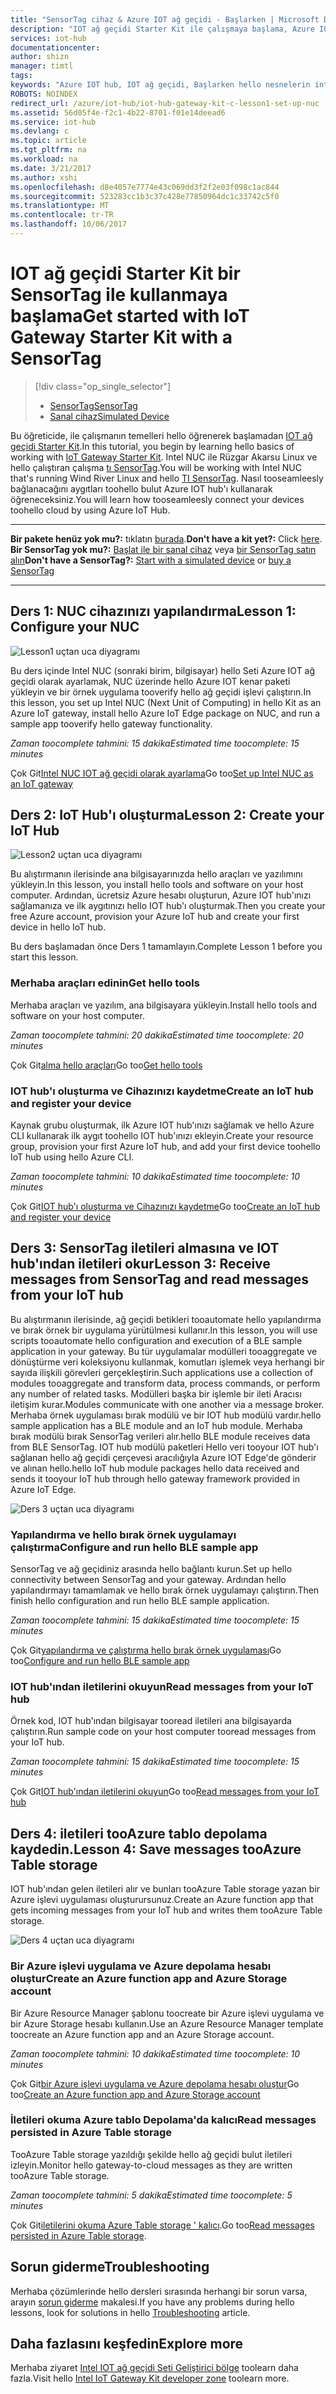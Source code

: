 ```yaml
---
title: "SensorTag cihaz & Azure IOT ağ geçidi - Başlarken | Microsoft Docs"
description: "IOT ağ geçidi Starter Kit ile çalışmaya başlama, Azure IOT hub'ınızı oluşturması ve SensorTag ve ağ geçidi toohello IOT hub Bağlan"
services: iot-hub
documentationcenter: 
author: shizn
manager: timtl
tags: 
keywords: "Azure IOT hub, IOT ağ geçidi, Başlarken hello nesnelerin interneti, IOT Araç Seti"
ROBOTS: NOINDEX
redirect_url: /azure/iot-hub/iot-hub-gateway-kit-c-lesson1-set-up-nuc
ms.assetid: 56d05f4e-f2c1-4b22-8701-f01e14deead6
ms.service: iot-hub
ms.devlang: c
ms.topic: article
ms.tgt_pltfrm: na
ms.workload: na
ms.date: 3/21/2017
ms.author: xshi
ms.openlocfilehash: d8e4057e7774e43c069dd3f2f2e03f098c1ac844
ms.sourcegitcommit: 523283cc1b3c37c428e77850964dc1c33742c5f0
ms.translationtype: MT
ms.contentlocale: tr-TR
ms.lasthandoff: 10/06/2017
---
```

# <a name="get-started-with-iot-gateway-starter-kit-with-a-sensortag"></a><span data-ttu-id="14fd8-104">IOT ağ geçidi Starter Kit bir SensorTag ile kullanmaya başlama</span><span class="sxs-lookup"><span data-stu-id="14fd8-104">Get started with IoT Gateway Starter Kit with a SensorTag</span></span>

> [!div class="op_single_selector"]
> * [<span data-ttu-id="14fd8-105">SensorTag</span><span class="sxs-lookup"><span data-stu-id="14fd8-105">SensorTag</span></span>](iot-hub-gateway-kit-c-get-started.md)
> * [<span data-ttu-id="14fd8-106">Sanal cihaz</span><span class="sxs-lookup"><span data-stu-id="14fd8-106">Simulated Device</span></span>](iot-hub-gateway-kit-c-sim-get-started.md)

<span data-ttu-id="14fd8-107">Bu öğreticide, ile çalışmanın temelleri hello öğrenerek başlamadan [IOT ağ geçidi Starter Kit](https://aka.ms/gateway-kit).</span><span class="sxs-lookup"><span data-stu-id="14fd8-107">In this tutorial, you begin by learning hello basics of working with [IoT Gateway Starter Kit](https://aka.ms/gateway-kit).</span></span> <span data-ttu-id="14fd8-108">Intel NUC ile Rüzgar Akarsu Linux ve hello çalıştıran çalışma [tı SensorTag](http://www.ti.com/ww/en/wireless_connectivity/sensortag2015/index.html#main).</span><span class="sxs-lookup"><span data-stu-id="14fd8-108">You will be working with Intel NUC that's running Wind River Linux and hello [TI SensorTag](http://www.ti.com/ww/en/wireless_connectivity/sensortag2015/index.html#main).</span></span> <span data-ttu-id="14fd8-109">Nasıl tooseamleesly bağlanacağını aygıtları toohello bulut Azure IOT hub'ı kullanarak öğreneceksiniz.</span><span class="sxs-lookup"><span data-stu-id="14fd8-109">You will learn how tooseamleesly connect your devices toohello cloud by using Azure IoT Hub.</span></span>

***
<span data-ttu-id="14fd8-110">**Bir pakete henüz yok mu?:** tıklatın [burada](https://aka.ms/gateway-kit).</span><span class="sxs-lookup"><span data-stu-id="14fd8-110">**Don't have a kit yet?:** Click [here](https://aka.ms/gateway-kit).</span></span> <span data-ttu-id="14fd8-111">**Bir SensorTag yok mu?:** [Başlat ile bir sanal cihaz](iot-hub-gateway-kit-c-sim-get-started.md) veya [bir SensorTag satın alın](http://www.ti.com/ww/en/wireless_connectivity/sensortag2015/?INTC=SensorTag&HQS=sensortag)</span><span class="sxs-lookup"><span data-stu-id="14fd8-111">**Don't have a SensorTag?:** [Start with a simulated device](iot-hub-gateway-kit-c-sim-get-started.md) or [buy a SensorTag](http://www.ti.com/ww/en/wireless_connectivity/sensortag2015/?INTC=SensorTag&HQS=sensortag)</span></span>
***

## <a name="lesson-1-configure-your-nuc"></a><span data-ttu-id="14fd8-112">Ders 1: NUC cihazınızı yapılandırma</span><span class="sxs-lookup"><span data-stu-id="14fd8-112">Lesson 1: Configure your NUC</span></span>
![Lesson1 uçtan uca diyagramı](media/iot-hub-gateway-kit-lessons/e2e-lesson1.png)

<span data-ttu-id="14fd8-114">Bu ders içinde Intel NUC (sonraki birim, bilgisayar) hello Seti Azure IOT ağ geçidi olarak ayarlamak, NUC üzerinde hello Azure IOT kenar paketi yükleyin ve bir örnek uygulama tooverify hello ağ geçidi işlevi çalıştırın.</span><span class="sxs-lookup"><span data-stu-id="14fd8-114">In this lesson, you set up Intel NUC (Next Unit of Computing) in hello Kit as an Azure IoT gateway, install hello Azure IoT Edge package on NUC, and run a sample app tooverify hello gateway functionality.</span></span>

<span data-ttu-id="14fd8-115">*Zaman toocomplete tahmini: 15 dakika*</span><span class="sxs-lookup"><span data-stu-id="14fd8-115">*Estimated time toocomplete: 15 minutes*</span></span>

<span data-ttu-id="14fd8-116">Çok Git[Intel NUC IOT ağ geçidi olarak ayarlama](iot-hub-gateway-kit-c-lesson1-set-up-nuc.md)</span><span class="sxs-lookup"><span data-stu-id="14fd8-116">Go too[Set up Intel NUC as an IoT gateway](iot-hub-gateway-kit-c-lesson1-set-up-nuc.md)</span></span>

## <a name="lesson-2-create-your-iot-hub"></a><span data-ttu-id="14fd8-117">Ders 2: IoT Hub'ı oluşturma</span><span class="sxs-lookup"><span data-stu-id="14fd8-117">Lesson 2: Create your IoT Hub</span></span>
![Lesson2 uçtan uca diyagramı](media/iot-hub-gateway-kit-lessons/e2e-lesson2.png)

<span data-ttu-id="14fd8-119">Bu alıştırmanın ilerisinde ana bilgisayarınızda hello araçları ve yazılımını yükleyin.</span><span class="sxs-lookup"><span data-stu-id="14fd8-119">In this lesson, you install hello tools and software on your host computer.</span></span> <span data-ttu-id="14fd8-120">Ardından, ücretsiz Azure hesabı oluşturun, Azure IOT hub'ınızı sağlamanıza ve ilk aygıtınızı hello IOT hub'ı oluşturmak.</span><span class="sxs-lookup"><span data-stu-id="14fd8-120">Then you create your free Azure account, provision your Azure IoT hub and create your first device in hello IoT hub.</span></span>

<span data-ttu-id="14fd8-121">Bu ders başlamadan önce Ders 1 tamamlayın.</span><span class="sxs-lookup"><span data-stu-id="14fd8-121">Complete Lesson 1 before you start this lesson.</span></span>

### <a name="get-hello-tools"></a><span data-ttu-id="14fd8-122">Merhaba araçları edinin</span><span class="sxs-lookup"><span data-stu-id="14fd8-122">Get hello tools</span></span>
<span data-ttu-id="14fd8-123">Merhaba araçları ve yazılım, ana bilgisayara yükleyin.</span><span class="sxs-lookup"><span data-stu-id="14fd8-123">Install hello tools and software on your host computer.</span></span>

<span data-ttu-id="14fd8-124">*Zaman toocomplete tahmini: 20 dakika*</span><span class="sxs-lookup"><span data-stu-id="14fd8-124">*Estimated time toocomplete: 20 minutes*</span></span>

<span data-ttu-id="14fd8-125">Çok Git[alma hello araçları](iot-hub-gateway-kit-c-lesson2-get-the-tools-win32.md)</span><span class="sxs-lookup"><span data-stu-id="14fd8-125">Go too[Get hello tools](iot-hub-gateway-kit-c-lesson2-get-the-tools-win32.md)</span></span>

### <a name="create-an-iot-hub-and-register-your-device"></a><span data-ttu-id="14fd8-126">IOT hub'ı oluşturma ve Cihazınızı kaydetme</span><span class="sxs-lookup"><span data-stu-id="14fd8-126">Create an IoT hub and register your device</span></span>
<span data-ttu-id="14fd8-127">Kaynak grubu oluşturmak, ilk Azure IOT hub'ınızı sağlamak ve hello Azure CLI kullanarak ilk aygıt toohello IOT hub'ınızı ekleyin.</span><span class="sxs-lookup"><span data-stu-id="14fd8-127">Create your resource group, provision your first Azure IoT hub, and add your first device toohello IoT hub using hello Azure CLI.</span></span>

<span data-ttu-id="14fd8-128">*Zaman toocomplete tahmini: 10 dakika*</span><span class="sxs-lookup"><span data-stu-id="14fd8-128">*Estimated time toocomplete: 10 minutes*</span></span>

<span data-ttu-id="14fd8-129">Çok Git[IOT hub'ı oluşturma ve Cihazınızı kaydetme](iot-hub-gateway-kit-c-lesson2-register-device.md)</span><span class="sxs-lookup"><span data-stu-id="14fd8-129">Go too[Create an IoT hub and register your device](iot-hub-gateway-kit-c-lesson2-register-device.md)</span></span>

## <a name="lesson-3-receive-messages-from-sensortag-and-read-messages-from-your-iot-hub"></a><span data-ttu-id="14fd8-130">Ders 3: SensorTag iletileri almasına ve IOT hub'ından iletileri okur</span><span class="sxs-lookup"><span data-stu-id="14fd8-130">Lesson 3: Receive messages from SensorTag and read messages from your IoT hub</span></span>
<span data-ttu-id="14fd8-131">Bu alıştırmanın ilerisinde, ağ geçidi betikleri tooautomate hello yapılandırma ve bırak örnek bir uygulama yürütülmesi kullanır.</span><span class="sxs-lookup"><span data-stu-id="14fd8-131">In this lesson, you will use scripts tooautomate hello configuration and execution of a BLE sample application in your gateway.</span></span> <span data-ttu-id="14fd8-132">Bu tür uygulamalar modülleri tooaggregate ve dönüştürme veri koleksiyonu kullanmak, komutları işlemek veya herhangi bir sayıda ilişkili görevleri gerçekleştirin.</span><span class="sxs-lookup"><span data-stu-id="14fd8-132">Such applications use a collection of modules tooaggregate and transform data, process commands, or perform any number of related tasks.</span></span> <span data-ttu-id="14fd8-133">Modülleri başka bir işlemle bir ileti Aracısı iletişim kurar.</span><span class="sxs-lookup"><span data-stu-id="14fd8-133">Modules communicate with one another via a message broker.</span></span> <span data-ttu-id="14fd8-134">Merhaba örnek uygulaması bırak modülü ve bir IOT hub modülü vardır.</span><span class="sxs-lookup"><span data-stu-id="14fd8-134">hello sample application has a BLE module and an IoT hub module.</span></span> <span data-ttu-id="14fd8-135">Merhaba bırak modülü bırak SensorTag verileri alır.</span><span class="sxs-lookup"><span data-stu-id="14fd8-135">hello BLE module receives data from BLE SensorTag.</span></span> <span data-ttu-id="14fd8-136">IOT hub modülü paketleri Hello veri tooyour IOT hub'ı sağlanan hello ağ geçidi çerçevesi aracılığıyla Azure IOT Edge'de gönderir ve alınan hello.</span><span class="sxs-lookup"><span data-stu-id="14fd8-136">hello IoT hub module packages hello data received and sends it tooyour IoT hub through hello gateway framework provided in Azure IoT Edge.</span></span>

![Ders 3 uçtan uca diyagramı](media/iot-hub-gateway-kit-lessons/e2e-lesson3.png)

### <a name="configure-and-run-hello-ble-sample-app"></a><span data-ttu-id="14fd8-138">Yapılandırma ve hello bırak örnek uygulamayı çalıştırma</span><span class="sxs-lookup"><span data-stu-id="14fd8-138">Configure and run hello BLE sample app</span></span>
<span data-ttu-id="14fd8-139">SensorTag ve ağ geçidiniz arasında hello bağlantı kurun.</span><span class="sxs-lookup"><span data-stu-id="14fd8-139">Set up hello connectivity between SensorTag and your gateway.</span></span> <span data-ttu-id="14fd8-140">Ardından hello yapılandırmayı tamamlamak ve hello bırak örnek uygulamayı çalıştırın.</span><span class="sxs-lookup"><span data-stu-id="14fd8-140">Then finish hello configuration and run hello BLE sample application.</span></span>

<span data-ttu-id="14fd8-141">*Zaman toocomplete tahmini: 15 dakika*</span><span class="sxs-lookup"><span data-stu-id="14fd8-141">*Estimated time toocomplete: 15 minutes*</span></span>

<span data-ttu-id="14fd8-142">Çok Git[yapılandırma ve çalıştırma hello bırak örnek uygulaması](iot-hub-gateway-kit-c-lesson3-configure-ble-app.md)</span><span class="sxs-lookup"><span data-stu-id="14fd8-142">Go too[Configure and run hello BLE sample app](iot-hub-gateway-kit-c-lesson3-configure-ble-app.md)</span></span>

### <a name="read-messages-from-your-iot-hub"></a><span data-ttu-id="14fd8-143">IOT hub'ından iletilerini okuyun</span><span class="sxs-lookup"><span data-stu-id="14fd8-143">Read messages from your IoT hub</span></span>
<span data-ttu-id="14fd8-144">Örnek kod, IOT hub'ından bilgisayar tooread iletileri ana bilgisayarda çalıştırın.</span><span class="sxs-lookup"><span data-stu-id="14fd8-144">Run sample code on your host computer tooread messages from your IoT hub.</span></span>

<span data-ttu-id="14fd8-145">*Zaman toocomplete tahmini: 15 dakika*</span><span class="sxs-lookup"><span data-stu-id="14fd8-145">*Estimated time toocomplete: 15 minutes*</span></span>

<span data-ttu-id="14fd8-146">Çok Git[IOT hub'ından iletilerini okuyun](iot-hub-gateway-kit-c-lesson3-read-messages-from-hub.md)</span><span class="sxs-lookup"><span data-stu-id="14fd8-146">Go too[Read messages from your IoT hub](iot-hub-gateway-kit-c-lesson3-read-messages-from-hub.md)</span></span>

## <a name="lesson-4-save-messages-tooazure-table-storage"></a><span data-ttu-id="14fd8-147">Ders 4: iletileri tooAzure tablo depolama kaydedin.</span><span class="sxs-lookup"><span data-stu-id="14fd8-147">Lesson 4: Save messages tooAzure Table storage</span></span>
<span data-ttu-id="14fd8-148">IOT hub'ından gelen iletileri alır ve bunları tooAzure Table storage yazan bir Azure işlevi uygulaması oluşturursunuz.</span><span class="sxs-lookup"><span data-stu-id="14fd8-148">Create an Azure function app that gets incoming messages from your IoT hub and writes them tooAzure Table storage.</span></span>

![Ders 4 uçtan uca diyagramı](media/iot-hub-gateway-kit-lessons/e2e-lesson4.png)

### <a name="create-an-azure-function-app-and-azure-storage-account"></a><span data-ttu-id="14fd8-150">Bir Azure işlevi uygulama ve Azure depolama hesabı oluştur</span><span class="sxs-lookup"><span data-stu-id="14fd8-150">Create an Azure function app and Azure Storage account</span></span>
<span data-ttu-id="14fd8-151">Bir Azure Resource Manager şablonu toocreate bir Azure işlevi uygulama ve bir Azure Storage hesabı kullanın.</span><span class="sxs-lookup"><span data-stu-id="14fd8-151">Use an Azure Resource Manager template toocreate an Azure function app and an Azure Storage account.</span></span>

<span data-ttu-id="14fd8-152">*Zaman toocomplete tahmini: 10 dakika*</span><span class="sxs-lookup"><span data-stu-id="14fd8-152">*Estimated time toocomplete: 10 minutes*</span></span>

<span data-ttu-id="14fd8-153">Çok Git[bir Azure işlevi uygulama ve Azure depolama hesabı oluştur](iot-hub-gateway-kit-c-lesson4-deploy-resource-manager-template.md)</span><span class="sxs-lookup"><span data-stu-id="14fd8-153">Go too[Create an Azure function app and Azure Storage account](iot-hub-gateway-kit-c-lesson4-deploy-resource-manager-template.md)</span></span>

### <a name="read-messages-persisted-in-azure-table-storage"></a><span data-ttu-id="14fd8-154">İletileri okuma Azure tablo Depolama'da kalıcı</span><span class="sxs-lookup"><span data-stu-id="14fd8-154">Read messages persisted in Azure Table storage</span></span>
<span data-ttu-id="14fd8-155">TooAzure Table storage yazıldığı şekilde hello ağ geçidi bulut iletileri izleyin.</span><span class="sxs-lookup"><span data-stu-id="14fd8-155">Monitor hello gateway-to-cloud messages as they are written tooAzure Table storage.</span></span>

<span data-ttu-id="14fd8-156">*Zaman toocomplete tahmini: 5 dakika*</span><span class="sxs-lookup"><span data-stu-id="14fd8-156">*Estimated time toocomplete: 5 minutes*</span></span>

<span data-ttu-id="14fd8-157">Çok Git[iletilerini okuma Azure Table storage ' kalıcı](iot-hub-gateway-kit-c-lesson4-read-table-storage.md).</span><span class="sxs-lookup"><span data-stu-id="14fd8-157">Go too[Read messages persisted in Azure Table storage](iot-hub-gateway-kit-c-lesson4-read-table-storage.md).</span></span>

## <a name="troubleshooting"></a><span data-ttu-id="14fd8-158">Sorun giderme</span><span class="sxs-lookup"><span data-stu-id="14fd8-158">Troubleshooting</span></span>
<span data-ttu-id="14fd8-159">Merhaba çözümlerinde hello dersleri sırasında herhangi bir sorun varsa, arayın [sorun giderme](iot-hub-gateway-kit-c-troubleshooting.md) makalesi.</span><span class="sxs-lookup"><span data-stu-id="14fd8-159">If you have any problems during hello lessons, look for solutions in hello [Troubleshooting](iot-hub-gateway-kit-c-troubleshooting.md) article.</span></span>

## <a name="explore-more"></a><span data-ttu-id="14fd8-160">Daha fazlasını keşfedin</span><span class="sxs-lookup"><span data-stu-id="14fd8-160">Explore more</span></span>
<span data-ttu-id="14fd8-161">Merhaba ziyaret [Intel IOT ağ geçidi Seti Geliştirici bölge](http://software.intel.com/iot/microsoft-azure) toolearn daha fazla.</span><span class="sxs-lookup"><span data-stu-id="14fd8-161">Visit hello [Intel IoT Gateway Kit developer zone](http://software.intel.com/iot/microsoft-azure) toolearn more.</span></span>
